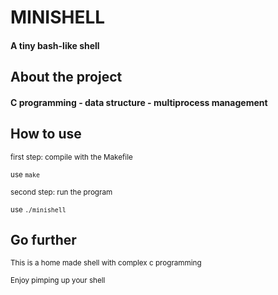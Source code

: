 # MINISHELL
#### A tiny bash-like shell

## About the project
#### C programming - data structure - multiprocess management

## How to use
<sub>first step: compile with the Makefile</sub>

<sub>use ```make```</sub>

<sub>second step: run the program</sub>

<sub>use ```./minishell``` </sub>

## Go further
<sub>This is a home made shell with complex c programming</sub>

<sub>Enjoy pimping up your shell</sub>
